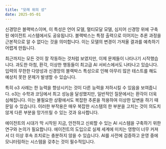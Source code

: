 ```yaml
---
title: "모래 위의 성"
date: 2025-05-01
---
```


신경망은 블랙박스이며, 이 특성은 언어 모델, 멀티모달 모델, 심지어 신경망 위에 구축된 에이전트 시스템에서도 공유됩니다. 블랙박스는 특정 출력으로 이어지는 추론 과정을 근본적으로 알 수 없다는 것을 의미합니다. 이는 모델의 변경이 가져올 결과를 예측하기 어렵게 만듭니다.

최근까지는 모든 것이 잘 작동하는 것처럼 보였지만, 이제 문제들이 나타나기 시작했습니다. 과도한 아첨, 환각, 이상한 행동들이 최고급 AI 서비스에서도 나타나고 있습니다. 입력의 무한한 다양성과 신경망의 블랙박스 특성으로 인해 아무리 많은 테스트를 해도 예상치 못한 문제가 발생할 수 있습니다.

특히 o3 사례는 한 능력을 향상시키는 것이 다른 능력을 저하시킬 수 있음을 보여줍니다. o3는 수학과 코딩에서 최고 성능을 달성했지만, 일반적인 질문에서는 환각이 더욱 심해집니다. 이는 불필요한 상황에서도 복잡한 추론을 적용하여 이상한 답변을 하기 때문일 수 있습니다. 이러한 부작용은 매우 복잡한 시스템의 한 부분을 고치는 것이 의도치 않게 다른 부분을 망가뜨릴 수 있는 것과 유사합니다.

에이전트의 시대가 막 시작된 지금, 안전하고 신뢰할 수 있는 AI 시스템을 구축하기 위한 연구와 논의가 필요합니다. 에이전트의 도입으로 실제 세계에 미치는 영향이 너무 커져서 더 이상 후속 조치로는 충분하지 않을 수 있습니다. AI를 사전에 검증하고 운영 중에 모니터링하는 시스템을 갖추는 것이 필수적입니다. 